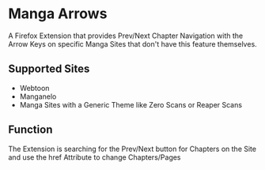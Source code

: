 # Manga Arrows

A Firefox Extension that provides Prev/Next Chapter Navigation with the Arrow Keys on specific Manga Sites that don't have this feature themselves.

## Supported Sites

-   Webtoon
-   Manganelo
-   Manga Sites with a Generic Theme like Zero Scans or Reaper Scans

## Function

The Extension is searching for the Prev/Next button for Chapters on the Site and use the href Attribute to change Chapters/Pages
